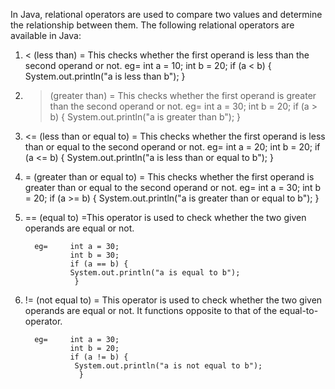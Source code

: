 In Java, relational operators are used to compare two values and determine the relationship between them. 
The following relational operators are available in Java:

1. < (less than) = This checks whether the first operand is less than the second operand or not.
        eg=     int a = 10;
                int b = 20;
                if (a < b) {
                System.out.println("a is less than b");
                }


2. > (greater than) = This checks whether the first operand is greater than the second operand or not.
        eg=     int a = 30;
                int b = 20;
                if (a > b) {
               System.out.println("a is greater than b");
               } 


3. <= (less than or equal to) = This checks whether the first operand is less than or equal to the second operand or not.
        eg=     int a = 20;
                 int b = 20;
                 if (a <= b) {
                 System.out.println("a is less than or equal to b");
                 }


4. = (greater than or equal to) = This checks whether the first operand is greater than or equal to the second operand or not.
         eg=     int a = 30; 
                 int b = 20;
                 if (a >= b) {
                 System.out.println("a is greater than or equal to b");
                 }


5. == (equal to) =This operator is used to check whether the two given operands are equal or not. 

         eg=     int a = 30;
                 int b = 30;
                 if (a == b) {
                 System.out.println("a is equal to b");
                  }

6. != (not equal to) = This operator is used to check whether the two given operands are equal or not.
                       It functions opposite to that of the equal-to-operator.

         eg=     int a = 30;
                 int b = 20;
                 if (a != b) {
                  System.out.println("a is not equal to b");
                   }